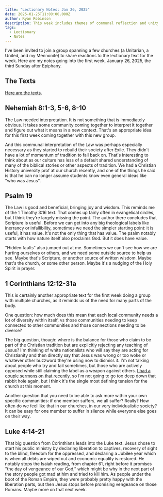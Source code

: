 ```yaml
---
title: "Lectionary Notes: Jan 26, 2025"
date: 2025-01-25T11:00:00.000Z
author: Ryan Robinson
description: This week includes themes of communal reflection and unity.
tags:
  - Lectionary
  - Notes
---
```

I've been invited to join a group spanning a few churches (a Unitarian, a United, and my Mennonite) to share reactions to the lectionary text for the week. Here are my notes going into the first week, January 26, 2025, the third Sunday after Epiphany.

## The Texts

[Here are the texts](https://lectionary.library.vanderbilt.edu/texts/?y=384&z=e&d=15).

## Nehemiah 8:1-3, 5-6, 8-10

The Law needed interpretation. It is not something that is immediately obvious. It takes some community coming together to interpret it together and figure out what it means in a new context. That's an appropriate idea for this first week coming together with this new group.

And this communal interpretation of the Law was perhaps especially necessary as they started to rebuild their society after Exile. They didn't have a lot of momentum of tradition to fall back on. That's interesting to think about as our culture has less of a default shared understanding of many of the biblical stories or other aspects of tradition. We had a Christian History university prof at our church recently, and one of the things he said is that he can no longer assume students know even general ideas like "who was Jesus".

## Psalm 19

The Law is good and beneficial, bringing joy and wisdom. This reminds me of the 1 Timothy 3:16 text. That comes up fairly often in evangelical circles, but I think they're largely missing the point. The author there concludes that Scripture is useful. Before we can get into any big theological labels like inerrancy or infallibility, sometimes we need the simpler starting point: it is useful, it has value. It's not the only thing that has value. The psalm notably starts with how nature itself also proclaims God. But it does have value.

"Hidden faults" also jumped out at me. Sometimes we can't see how we are hurting ourselves or others, and we need some outside source to help us see. Maybe that's Scripture, or another source of written wisdom. Maybe that's the church, or some other person. Maybe it's a nudging of the Holy Spirit in prayer.

## 1 Corinthians 12:12-31a

This is certainly another appropriate text for the first week doing a group with multiple churches, as it reminds us of the need for many parts of the body.

One question: how much does this mean that each local community needs a lot of diversity within itself, vs those communities needing to keep connected to other communities and those connections needing to be diverse?

The big question, though: where is the balance for those who claim to be part of the Christian tradition but are explicitly rejecting any teaching of Jesus? I'm thinking of white nationalists who will say they are acting for Christianity and then directly say that Jesus was wrong or too woke or whatever other buzzword they're using now to dismiss it. I'm not talking about people who try and fail sometimes, but those who are actively opposed while still claiming the label as a weapon against others. [I had a couple sermons on that recently](https://theology.ryanrobinson.ca/posts/2024/cult-innocence/), so I'm not going to go too deep down that rabbit hole again, but I think it's the single most defining tension for the church at this moment.

Another question that you need to be able to ask more within your own specific communities: if one member suffers, we all suffer? Really? How often do we feel like that in our churches, in our very individualistic society? It can be easy for one member to suffer in silence while everyone else goes on their way.

## Luke 4:14-21

That big question from Corinthians leads into the Luke text. Jesus chose to start his public ministry by declaring liberation to captives, recovery of sight to the blind, freedom for the oppressed, and declaring a Jubilee year which is when all debts are wiped out and economic equality is restored. He notably stops the Isaiah reading, from chapter 61, right before it promises "the day of vengeance of our God," which might be why in the next part of the story people got mad at him and tried to kill him. As people under the boot of the Roman Empire, they were probably pretty happy with the liberation parts, but then Jesus stops before promising vengeance on those Romans. Maybe more on that next week.
